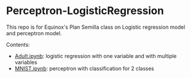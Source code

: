 # Perceptron-LogisticRegression

This repo is for Equinox's Plan Semilla class on Logistic regression model and perceptron model.

Contents:

- [Adult.ipynb](Adult.ipynb): logistic regression with one variable and with multiple variables
- [MNIST.ipynb](MNIST.ipynb): perceptron with classification for 2 classes